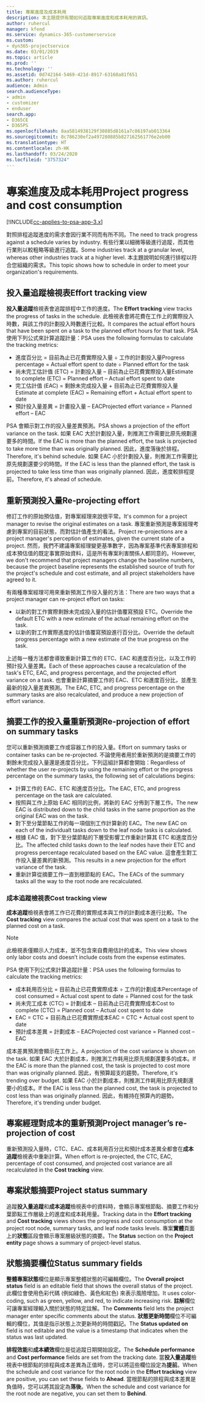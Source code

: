 ```yaml
---
title: 專案進度及成本耗用
description: 本主題提供有關如何追蹤專案進度和成本耗用的資訊。
author: ruhercul
manager: kfend
ms.service: dynamics-365-customerservice
ms.custom:
- dyn365-projectservice
ms.date: 03/01/2019
ms.topic: article
ms.prod: ''
ms.technology: ''
ms.assetid: 0d742164-5469-421d-8917-63160a81f651
ms.author: ruhercul
audience: Admin
search.audienceType:
- admin
- customizer
- enduser
search.app:
- D365CE
- D365PS
ms.openlocfilehash: 8aa5814938129f30885d8161a7c86197ab013364
ms.sourcegitcommit: 8c786230ef2a497280885b827162561776e2eb00
ms.translationtype: HT
ms.contentlocale: zh-HK
ms.lasthandoff: 03/24/2020
ms.locfileid: "3757324"
---
```

# <a name="project-progress-and-cost-consumption"></a><span data-ttu-id="5a1d0-103">專案進度及成本耗用</span><span class="sxs-lookup"><span data-stu-id="5a1d0-103">Project progress and cost consumption</span></span>

[!INCLUDE[cc-applies-to-psa-app-3.x](../includes/cc-applies-to-psa-app-3x.md)]

<span data-ttu-id="5a1d0-104">對照排程追蹤進度的需求會因行業不同而有所不同。</span><span class="sxs-lookup"><span data-stu-id="5a1d0-104">The need to track progress against a schedule varies by industry.</span></span> <span data-ttu-id="5a1d0-105">有些行業以細微等級進行追蹤，而其他行業則以較粗略等級進行追蹤。</span><span class="sxs-lookup"><span data-stu-id="5a1d0-105">Some industries track at a granular level, whereas other industries track at a higher level.</span></span> <span data-ttu-id="5a1d0-106">本主題說明如何進行排程以符合您組織的需求。</span><span class="sxs-lookup"><span data-stu-id="5a1d0-106">This topic shows how to schedule in order to meet your organization's requirements.</span></span>

## <a name="effort-tracking-view"></a><span data-ttu-id="5a1d0-107">投入量追蹤檢視表</span><span class="sxs-lookup"><span data-stu-id="5a1d0-107">Effort tracking view</span></span>

<span data-ttu-id="5a1d0-108">**投入量追蹤**檢視表會追蹤排程中工作的進度。</span><span class="sxs-lookup"><span data-stu-id="5a1d0-108">The **Effort tracking** view tracks the progress of tasks in the schedule.</span></span> <span data-ttu-id="5a1d0-109">此檢視表會將花費在工作上的實際投入時數，與該工作的計劃投入時數進行比較。</span><span class="sxs-lookup"><span data-stu-id="5a1d0-109">It compares the actual effort hours that have been spent on a task to the planned effort hours for that task.</span></span> <span data-ttu-id="5a1d0-110">PSA 使用下列公式來計算追蹤計量：</span><span class="sxs-lookup"><span data-stu-id="5a1d0-110">PSA uses the following formulas to calculate the tracking metrics:</span></span>

- <span data-ttu-id="5a1d0-111">進度百分比 = 目前為止已花費實際投入量 ÷ 工作的計劃投入量</span><span class="sxs-lookup"><span data-stu-id="5a1d0-111">Progress percentage = Actual effort spent to date ÷ Planned effort for the task</span></span> 
- <span data-ttu-id="5a1d0-112">尚未完工估計值 (ETC) = 計劃投入量 – 目前為止已花費實際投入量</span><span class="sxs-lookup"><span data-stu-id="5a1d0-112">Estimate to complete (ETC) = Planned effort – Actual effort spent to date</span></span> 
- <span data-ttu-id="5a1d0-113">完工估計值 (EAC) = 剩餘未完成投入量 + 目前為止已花費實際投入量</span><span class="sxs-lookup"><span data-stu-id="5a1d0-113">Estimate at complete (EAC) = Remaining effort + Actual effort spent to date</span></span> 
- <span data-ttu-id="5a1d0-114">預計投入量差異 = 計畫投入量 – EAC</span><span class="sxs-lookup"><span data-stu-id="5a1d0-114">Projected effort variance = Planned effort – EAC</span></span>

<span data-ttu-id="5a1d0-115">PSA 會顯示對工作的投入量差異預測。</span><span class="sxs-lookup"><span data-stu-id="5a1d0-115">PSA shows a projection of the effort variance on the task.</span></span> <span data-ttu-id="5a1d0-116">如果 EAC 大於計劃投入量，則推測工作需要比原先規劃還要多的時間。</span><span class="sxs-lookup"><span data-stu-id="5a1d0-116">If the EAC is more than the planned effort, the task is projected to take more time than was originally planned.</span></span> <span data-ttu-id="5a1d0-117">因此，進度落後於排程。</span><span class="sxs-lookup"><span data-stu-id="5a1d0-117">Therefore, it's behind schedule.</span></span> <span data-ttu-id="5a1d0-118">如果 EAC 小於計劃投入量，則推測工作需要比原先規劃還要少的時間。</span><span class="sxs-lookup"><span data-stu-id="5a1d0-118">If the EAC is less than the planned effort, the task is projected to take less time than was originally planned.</span></span> <span data-ttu-id="5a1d0-119">因此，進度較排程提前。</span><span class="sxs-lookup"><span data-stu-id="5a1d0-119">Therefore, it's ahead of schedule.</span></span>

## <a name="re-projecting-effort"></a><span data-ttu-id="5a1d0-120">重新預測投入量</span><span class="sxs-lookup"><span data-stu-id="5a1d0-120">Re-projecting effort</span></span>

<span data-ttu-id="5a1d0-121">修訂工作的原始預估值，對專案經理來說很平常。</span><span class="sxs-lookup"><span data-stu-id="5a1d0-121">It's common for a project manager to revise the original estimates on a task.</span></span> <span data-ttu-id="5a1d0-122">專案重新預測是專案經理考慮到專案的目前狀態，而對估計值產生的看法。</span><span class="sxs-lookup"><span data-stu-id="5a1d0-122">Project re-projections are a project manager's perception of estimates, given the current state of a project.</span></span> <span data-ttu-id="5a1d0-123">然而，我們不建議專案經理變更基準數字，因為專案基準代表專案排程和成本預估值的既定事實原始資料，這是所有專案利害關係人都同意的。</span><span class="sxs-lookup"><span data-stu-id="5a1d0-123">However, we don't recommend that project managers change the baseline numbers, because the project baseline represents the established source of truth for the project's schedule and cost estimate, and all project stakeholders have agreed to it.</span></span>

<span data-ttu-id="5a1d0-124">有兩種專案經理可用來重新預測工作投入量的方法：</span><span class="sxs-lookup"><span data-stu-id="5a1d0-124">There are two ways that a project manager can re-project effort on tasks:</span></span>

- <span data-ttu-id="5a1d0-125">以新的對工作實際剩餘未完成投入量的估計值覆寫預設 ETC。</span><span class="sxs-lookup"><span data-stu-id="5a1d0-125">Override the default ETC with a new estimate of the actual remaining effort on the task.</span></span> 
- <span data-ttu-id="5a1d0-126">以新的對工作實際進度的估計值覆寫預設進行百分比。</span><span class="sxs-lookup"><span data-stu-id="5a1d0-126">Override the default progress percentage with a new estimate of the true progress on the task.</span></span>

<span data-ttu-id="5a1d0-127">上述每一種方法都會導致重新計算工作的 ETC、EAC 和進度百分比，以及工作的預計投入量差異。</span><span class="sxs-lookup"><span data-stu-id="5a1d0-127">Each of these approaches cause a recalculation of the task's ETC, EAC, and progress percentage, and the projected effort variance on a task.</span></span> <span data-ttu-id="5a1d0-128">也會重新計算摘要工作的 EAC、ETC 和進度百分比，並產生最新的投入量差異預測。</span><span class="sxs-lookup"><span data-stu-id="5a1d0-128">The EAC, ETC, and progress percentage on the summary tasks are also recalculated, and produce a new projection of effort variance.</span></span>

## <a name="re-projection-of-effort-on-summary-tasks"></a><span data-ttu-id="5a1d0-129">摘要工作的投入量重新預測</span><span class="sxs-lookup"><span data-stu-id="5a1d0-129">Re-projection of effort on summary tasks</span></span>

<span data-ttu-id="5a1d0-130">您可以重新預測摘要工作或容器工作的投入量。</span><span class="sxs-lookup"><span data-stu-id="5a1d0-130">Effort on summary tasks or container tasks can be re-projected.</span></span> <span data-ttu-id="5a1d0-131">不論使用者用於重新預測的是摘要工作的剩餘未完成投入量還是進度百分比，下列這組計算都會開始：</span><span class="sxs-lookup"><span data-stu-id="5a1d0-131">Regardless of whether the user re-projects by using the remaining effort or the progress percentage on the summary tasks, the following set of calculations begins:</span></span>

- <span data-ttu-id="5a1d0-132">計算工作的 EAC、ETC 和進度百分比。</span><span class="sxs-lookup"><span data-stu-id="5a1d0-132">The EAC, ETC, and progress percentage on the task are calculated.</span></span>
- <span data-ttu-id="5a1d0-133">按照與工作上原始 EAC 相同的比例，將新的 EAC 分佈到下層工作。</span><span class="sxs-lookup"><span data-stu-id="5a1d0-133">The new EAC is distributed down to the child tasks in the same proportion as the original EAC was on the task.</span></span>
- <span data-ttu-id="5a1d0-134">對下至分葉節點工作的每一項個別工作計算新的 EAC。</span><span class="sxs-lookup"><span data-stu-id="5a1d0-134">The new EAC on each of the individualt tasks down to the leaf node tasks is calculated.</span></span> 
- <span data-ttu-id="5a1d0-135">根據 EAC 值，對下至分葉節點的下層受影響工作重新計算其 ETC 和進度百分比。</span><span class="sxs-lookup"><span data-stu-id="5a1d0-135">The affected child tasks down to the leaf nodes have their ETC and progress percentage recalculated based on the EAC value.</span></span> <span data-ttu-id="5a1d0-136">這會產生對工作投入量差異的新預測。</span><span class="sxs-lookup"><span data-stu-id="5a1d0-136">This results in a new projection for the effort variance of the task.</span></span> 
- <span data-ttu-id="5a1d0-137">重新計算從摘要工作一直到根節點的 EAC。</span><span class="sxs-lookup"><span data-stu-id="5a1d0-137">The EACs of the summary tasks all the way to the root node are recalculated.</span></span>

### <a name="cost-tracking-view"></a><span data-ttu-id="5a1d0-138">成本追蹤檢視表</span><span class="sxs-lookup"><span data-stu-id="5a1d0-138">Cost tracking view</span></span> 

<span data-ttu-id="5a1d0-139">**成本追蹤**檢視表會將工作已花費的實際成本與工作的計劃成本進行比較。</span><span class="sxs-lookup"><span data-stu-id="5a1d0-139">The **Cost tracking** view compares the actual cost that was spent on a task to the planned cost on a task.</span></span> 

> [!NOTE]
> <span data-ttu-id="5a1d0-140">此檢視表僅顯示人力成本，並不包含來自費用估計的成本。</span><span class="sxs-lookup"><span data-stu-id="5a1d0-140">This view shows only labor costs and doesn’t include costs from the expense estimates.</span></span> 

<span data-ttu-id="5a1d0-141">PSA 使用下列公式來計算追蹤計量：</span><span class="sxs-lookup"><span data-stu-id="5a1d0-141">PSA uses the following formulas to calculate the tracking metrics:</span></span>

- <span data-ttu-id="5a1d0-142">成本耗用百分比 = 目前為止已花費實際成本 ÷ 工作的計劃成本</span><span class="sxs-lookup"><span data-stu-id="5a1d0-142">Percentage of cost consumed = Actual cost spent to date ÷ Planned cost for the task</span></span>
- <span data-ttu-id="5a1d0-143">尚未完工成本 (CTC) = 計劃成本 – 目前為止已花費實際成本</span><span class="sxs-lookup"><span data-stu-id="5a1d0-143">Cost to complete (CTC) = Planned cost – Actual cost spent to date</span></span>
- <span data-ttu-id="5a1d0-144">EAC = CTC + 目前為止已花費實際成本</span><span class="sxs-lookup"><span data-stu-id="5a1d0-144">EAC = CTC + Actual cost spent to date</span></span>
- <span data-ttu-id="5a1d0-145">預計成本差異 = 計劃成本 – EAC</span><span class="sxs-lookup"><span data-stu-id="5a1d0-145">Projected cost variance = Planned cost – EAC</span></span>

<span data-ttu-id="5a1d0-146">成本差異預測會顯示在工作上。</span><span class="sxs-lookup"><span data-stu-id="5a1d0-146">A projection of the cost variance is shown on the task.</span></span> <span data-ttu-id="5a1d0-147">如果 EAC 大於計劃成本，則推測工作耗用比原先規劃還要多的成本。</span><span class="sxs-lookup"><span data-stu-id="5a1d0-147">If the EAC is more than the planned cost, the task is projected to cost more than was originally planned.</span></span> <span data-ttu-id="5a1d0-148">因此，有預算超支的趨勢。</span><span class="sxs-lookup"><span data-stu-id="5a1d0-148">Therefore, it's trending over budget.</span></span> <span data-ttu-id="5a1d0-149">如果 EAC 小於計劃成本，則推測工作耗用比原先規劃還要小的成本。</span><span class="sxs-lookup"><span data-stu-id="5a1d0-149">If the EAC is less than the planned cost, the task is projected to cost less than was originally planned.</span></span> <span data-ttu-id="5a1d0-150">因此，有維持在預算內的趨勢。</span><span class="sxs-lookup"><span data-stu-id="5a1d0-150">Therefore, it's trending under budget.</span></span>

## <a name="project-managers-re-projection-of-cost"></a><span data-ttu-id="5a1d0-151">專案經理對成本的重新預測</span><span class="sxs-lookup"><span data-stu-id="5a1d0-151">Project manager’s re-projection of cost</span></span>

<span data-ttu-id="5a1d0-152">重新預測投入量時，CTC、EAC、成本耗用百分比和預計成本差異全都會在**成本追蹤**檢視表中重新計算。</span><span class="sxs-lookup"><span data-stu-id="5a1d0-152">When effort is re-projected, the CTC, EAC, percentage of cost consumed, and projected cost variance are all recalculated in the **Cost tracking** view.</span></span>

## <a name="project-status-summary"></a><span data-ttu-id="5a1d0-153">專案狀態摘要</span><span class="sxs-lookup"><span data-stu-id="5a1d0-153">Project status summary</span></span>

<span data-ttu-id="5a1d0-154">追蹤**投入量追蹤**和**成本追蹤**檢視表中的資料時，會顯示專案根節點、摘要工作和分葉節點工作層級上的進度和成本耗用量。</span><span class="sxs-lookup"><span data-stu-id="5a1d0-154">Tracking data in the **Effort tracking** and **Cost tracking** views shows the progress and cost consumption at the project root node, summary tasks, and leaf node tasks levels.</span></span> <span data-ttu-id="5a1d0-155">專案**實體**頁面上的**狀態**區段會顯示專案層級狀態的摘要。</span><span class="sxs-lookup"><span data-stu-id="5a1d0-155">The **Status** section on the **Project entity** page shows a summary of project-level status.</span></span>

## <a name="status-summary-fields"></a><span data-ttu-id="5a1d0-156">狀態摘要欄位</span><span class="sxs-lookup"><span data-stu-id="5a1d0-156">Status summary fields</span></span>

<span data-ttu-id="5a1d0-157">**整體專案狀態**欄位是顯示專案整體狀態的可編輯欄位。</span><span class="sxs-lookup"><span data-stu-id="5a1d0-157">The **Overall project status** field is an editable field that shows the overall status of the project.</span></span> <span data-ttu-id="5a1d0-158">此欄位會使用色彩代碼 (例如綠色、黃色和紅色) 來表示風險增加。</span><span class="sxs-lookup"><span data-stu-id="5a1d0-158">It uses color-coding, such as green, yellow, and red, to indicate increasing risk.</span></span> <span data-ttu-id="5a1d0-159">**註解**欄位可讓專案經理輸入關於狀態的特定註解。</span><span class="sxs-lookup"><span data-stu-id="5a1d0-159">The **Comments** field lets the project manager enter specific comments about the status.</span></span> <span data-ttu-id="5a1d0-160">**狀態更新時間**欄位不可編輯的欄位，其值是指示狀態上次更新時的時間戳記。</span><span class="sxs-lookup"><span data-stu-id="5a1d0-160">The **Status updated on** field is not editable and the value is a timestamp that indicates when the status was last updated.</span></span>

<span data-ttu-id="5a1d0-161">**排程效能**和**成本績效**欄位是從追蹤日期開始設定。</span><span class="sxs-lookup"><span data-stu-id="5a1d0-161">The **Schedule performance** and **Cost performance** fields are set from the tracking date.</span></span> <span data-ttu-id="5a1d0-162">當**投入量追蹤**檢視表中根節點的排程與成本差異為正值時，您可以將這些欄位設定為**提前**。</span><span class="sxs-lookup"><span data-stu-id="5a1d0-162">When the schedule and cost variance for the root node in the **Effort tracking** view are positive, you can set these fields to **Ahead**.</span></span> <span data-ttu-id="5a1d0-163">當根節點的排程與成本差異是負值時，您可以將其設定為**落後**。</span><span class="sxs-lookup"><span data-stu-id="5a1d0-163">When the schedule and cost variance for the root node are negative, you can set them to **Behind**.</span></span>
